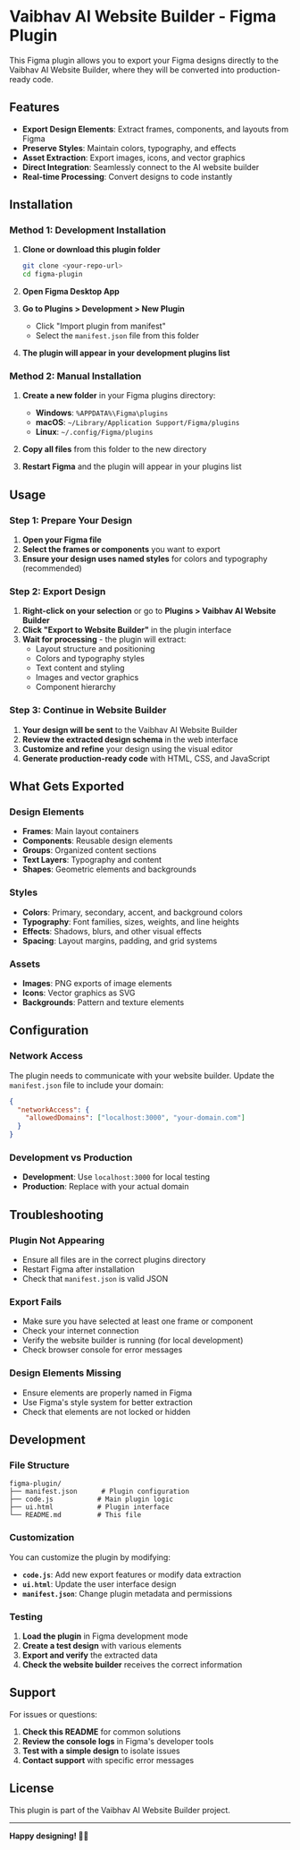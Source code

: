 # Vaibhav AI Website Builder - Figma Plugin

This Figma plugin allows you to export your Figma designs directly to the Vaibhav AI Website Builder, where they will be converted into production-ready code.

## Features

- **Export Design Elements**: Extract frames, components, and layouts from Figma
- **Preserve Styles**: Maintain colors, typography, and effects
- **Asset Extraction**: Export images, icons, and vector graphics
- **Direct Integration**: Seamlessly connect to the AI website builder
- **Real-time Processing**: Convert designs to code instantly

## Installation

### Method 1: Development Installation

1. **Clone or download this plugin folder**
   ```bash
   git clone <your-repo-url>
   cd figma-plugin
   ```

2. **Open Figma Desktop App**

3. **Go to Plugins > Development > New Plugin**
   - Click "Import plugin from manifest"
   - Select the `manifest.json` file from this folder

4. **The plugin will appear in your development plugins list**

### Method 2: Manual Installation

1. **Create a new folder** in your Figma plugins directory:
   - **Windows**: `%APPDATA%\Figma\plugins`
   - **macOS**: `~/Library/Application Support/Figma/plugins`
   - **Linux**: `~/.config/Figma/plugins`

2. **Copy all files** from this folder to the new directory

3. **Restart Figma** and the plugin will appear in your plugins list

## Usage

### Step 1: Prepare Your Design

1. **Open your Figma file**
2. **Select the frames or components** you want to export
3. **Ensure your design uses named styles** for colors and typography (recommended)

### Step 2: Export Design

1. **Right-click on your selection** or go to **Plugins > Vaibhav AI Website Builder**
2. **Click "Export to Website Builder"** in the plugin interface
3. **Wait for processing** - the plugin will extract:
   - Layout structure and positioning
   - Colors and typography styles
   - Text content and styling
   - Images and vector graphics
   - Component hierarchy

### Step 3: Continue in Website Builder

1. **Your design will be sent** to the Vaibhav AI Website Builder
2. **Review the extracted design schema** in the web interface
3. **Customize and refine** your design using the visual editor
4. **Generate production-ready code** with HTML, CSS, and JavaScript

## What Gets Exported

### Design Elements
- **Frames**: Main layout containers
- **Components**: Reusable design elements
- **Groups**: Organized content sections
- **Text Layers**: Typography and content
- **Shapes**: Geometric elements and backgrounds

### Styles
- **Colors**: Primary, secondary, accent, and background colors
- **Typography**: Font families, sizes, weights, and line heights
- **Effects**: Shadows, blurs, and other visual effects
- **Spacing**: Layout margins, padding, and grid systems

### Assets
- **Images**: PNG exports of image elements
- **Icons**: Vector graphics as SVG
- **Backgrounds**: Pattern and texture elements

## Configuration

### Network Access

The plugin needs to communicate with your website builder. Update the `manifest.json` file to include your domain:

```json
{
  "networkAccess": {
    "allowedDomains": ["localhost:3000", "your-domain.com"]
  }
}
```

### Development vs Production

- **Development**: Use `localhost:3000` for local testing
- **Production**: Replace with your actual domain

## Troubleshooting

### Plugin Not Appearing
- Ensure all files are in the correct plugins directory
- Restart Figma after installation
- Check that `manifest.json` is valid JSON

### Export Fails
- Make sure you have selected at least one frame or component
- Check your internet connection
- Verify the website builder is running (for local development)
- Check browser console for error messages

### Design Elements Missing
- Ensure elements are properly named in Figma
- Use Figma's style system for better extraction
- Check that elements are not locked or hidden

## Development

### File Structure
```
figma-plugin/
├── manifest.json      # Plugin configuration
├── code.js           # Main plugin logic
├── ui.html           # Plugin interface
└── README.md         # This file
```

### Customization

You can customize the plugin by modifying:

- **`code.js`**: Add new export features or modify data extraction
- **`ui.html`**: Update the user interface design
- **`manifest.json`**: Change plugin metadata and permissions

### Testing

1. **Load the plugin** in Figma development mode
2. **Create a test design** with various elements
3. **Export and verify** the extracted data
4. **Check the website builder** receives the correct information

## Support

For issues or questions:

1. **Check this README** for common solutions
2. **Review the console logs** in Figma's developer tools
3. **Test with a simple design** to isolate issues
4. **Contact support** with specific error messages

## License

This plugin is part of the Vaibhav AI Website Builder project.

---

**Happy designing! 🎨✨** 